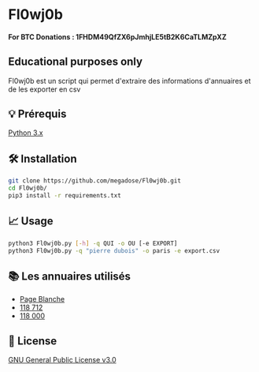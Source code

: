 # Fl0wj0b
#### For BTC Donations : 1FHDM49QfZX6pJmhjLE5tB2K6CaTLMZpXZ
## Educational purposes only

Fl0wj0b est un script qui permet d'extraire des informations d'annuaires et de les exporter en csv
## 💡 Prérequis
   [Python 3.x](https://www.python.org/downloads/release/python-370/)
## 🛠️ Installation

```bash
git clone https://github.com/megadose/Fl0wj0b.git
cd Fl0wj0b/
pip3 install -r requirements.txt
```

## 📈 Usage

```bash
python3 Fl0wj0b.py [-h] -q QUI -o OU [-e EXPORT]
python3 Fl0wj0b.py -q "pierre dubois" -o paris -e export.csv
```


## 📚 Les annuaires utilisés
- [Page Blanche](https://www.pagesjaunes.fr/pagesblanches)
- [118 712](https://www.118712.fr/)
- [118 000](https://www.118000.fr/)


## 📝 License
[GNU General Public License v3.0](https://www.gnu.org/licenses/gpl-3.0.fr.html)

